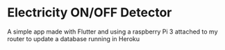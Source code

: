 # Electricity ON/OFF Detector
 A simple app made with Flutter and using a raspberry Pi 3 attached to my router to update a database running in Heroku
